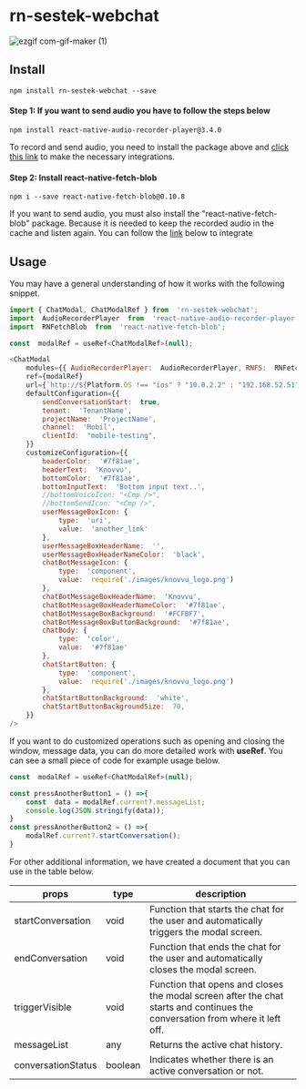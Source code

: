 # rn-sestek-webchat

![ezgif com-gif-maker (1)](https://user-images.githubusercontent.com/52356400/165738752-cd7f55a2-0c90-47b5-bad0-ad7b56cc2103.gif)

##  Install

```
npm install rn-sestek-webchat --save
```

#### Step 1: If you want to send audio you have to follow the steps below 

```
npm install react-native-audio-recorder-player@3.4.0
```

To record and send audio, you need to install the package above and [click this link](https://www.npmjs.com/package/react-native-audio-recorder-player) to make the necessary integrations.

#### Step 2: Install react-native-fetch-blob

```
npm i --save react-native-fetch-blob@0.10.8
```

If you want to send audio, you must also install the "react-native-fetch-blob" package. Because it is needed to keep the recorded audio in the cache and listen again.
You can follow the [link](https://www.npmjs.com/package/react-native-fetch-blob) below to integrate

## Usage

You may have a general understanding of how it works with the following snippet.
```javascript
import { ChatModal, ChatModalRef } from  'rn-sestek-webchat';
import  AudioRecorderPlayer  from  'react-native-audio-recorder-player';
import  RNFetchBlob  from  'react-native-fetch-blob';

const  modalRef = useRef<ChatModalRef>(null);

<ChatModal
	modules={{ AudioRecorderPlayer:  AudioRecorderPlayer, RNFS:  RNFetchBlob }}
	ref={modalRef}
	url={`http://${Platform.OS !== "ios" ? "10.0.2.2" : "192.168.52.51"}:55020/chathub`}
	defaultConfiguration={{
		sendConversationStart:  true,
		tenant:  'TenantName',
		projectName:  'ProjectName',
		channel:  'Mobil',
		clientId:  "mobile-testing",
	}}
	customizeConfiguration={{
		headerColor:  '#7f81ae',
		headerText:  'Knovvu',
		bottomColor:  '#7f81ae',
		bottomInputText:  'Bottom input text..',
		//bottomVoiceIcon: "<Cmp />",
		//bottomSendIcon: "<Cmp />",
		userMessageBoxIcon: { 
			type:  'uri', 
			value:  'another_link' 
		},
		userMessageBoxHeaderName:  '',
		userMessageBoxHeaderNameColor:  'black',
		chatBotMessageIcon: { 
			type:  'component', 
			value:  require('./images/knovvu_logo.png') 
		},
		chatBotMessageBoxHeaderName:  'Knovvu',
		chatBotMessageBoxHeaderNameColor:  '#7f81ae',
		chatBotMessageBoxBackground:  '#FCFBF7',
		chatBotMessageBoxButtonBackground:  '#7f81ae',
		chatBody: { 
			type:  'color', 
			value:  '#7f81ae' 
		},
		chatStartButton: { 
			type:  'component', 
			value:  require('./images/knovvu_logo.png') 
		},
		chatStartButtonBackground:  'white',
		chatStartButtonBackgroundSize:  70,
	}}
/>
```

If you want to do customized operations such as opening and closing the window, message data, you can do more detailed work with **useRef**. 
You can see a small piece of code for example usage below.

```javascript
const  modalRef = useRef<ChatModalRef>(null);

const pressAnotherButton1 = () =>{
	const  data = modalRef.current?.messageList;
	console.log(JSON.stringify(data));
}
const pressAnotherButton2 = () =>{
	modalRef.current?.startConversation();
}
```
For other additional information, we have created a document that you can use in the table below.

| props                     | type       | description                                                                                                                  |
| ------------------------- | ---------- | -------------                                                                                                                |
| startConversation         | void       | Function that starts the chat for the user and automatically triggers the modal screen.                                      |
| endConversation           | void       | Function that ends the chat for the user and automatically closes the modal screen.                                          |
| triggerVisible            | void       | Function that opens and closes the modal screen after the chat starts and continues the conversation from where it left off. |
| messageList               | any        | Returns the active chat history.                                                                                             |
| conversationStatus        | boolean    | Indicates whether there is an active conversation or not.                                                                    |

